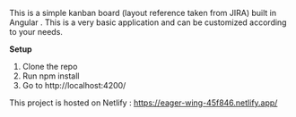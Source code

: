 This is a simple kanban board (layout reference taken from JIRA) built in Angular . This is a very basic application and can be customized according to your needs.

**Setup**
1. Clone the repo
2. Run npm install
3. Go to http://localhost:4200/

This project is hosted on Netlify : https://eager-wing-45f846.netlify.app/
